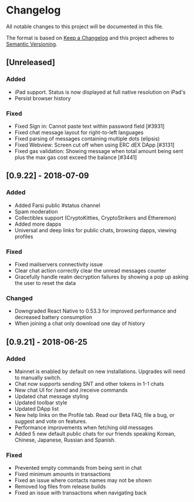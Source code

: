 # Changelog
All notable changes to this project will be documented in this file.

The format is based on [Keep a Changelog](http://keepachangelog.com/en/1.0.0/)
and this project adheres to [Semantic Versioning](http://semver.org/spec/v2.0.0.html).

## [Unreleased]
### Added
- iPad support. Status is now displayed at full native resolution on iPad's
- Persist browser history

### Fixed
- Fixed Sign in: Cannot paste text within password field [#3931]
- Fixed chat message layout for right-to-left languages
- Fixed parsing of messages containing multiple dots (elipsis)
- Fixed Webview: Screen cut off when using ERC dEX DApp [#3131]
- Fixed gas validation: Showing message when total amount being sent plus the max gas cost exceed the balance [#3441]
 
## [0.9.22] - 2018-07-09
### Added
- Added Farsi public #status channel
- Spam moderation
- Collectibles support (CryptoKitties, CryptoStrikers and Etheremon)
- Added more dapps
- Universal and deep links for public chats, browsing dapps, viewing profiles

### Fixed
- Fixed mailservers connectivity issue
- Clear chat action correctly clear the unread messages counter
- Gracefully handle realm decryption failures by showing a pop up asking the user to reset the data

### Changed
- Downgraded React Native to 0.53.3 for improved performance and decreased battery consumption
- When joining a chat only download one day of history

## [0.9.21] - 2018-06-25
### Added
- Mainnet is enabled by default on new installations. Upgrades will need to manually switch.
- Chat now supports sending SNT and other tokens in 1-1 chats
- New chat UI for /send and /receive commands
- Updated chat message styling
- Updated toolbar style
- Updated DApp list
- New help links on the Profile tab. Read our Beta FAQ, file a bug, or suggest and vote on features.
- Performance improvements when fetching old messages
- Added 5 new default public chats for our friends speaking Korean, Chinese, Japanese, Russian and Spanish.

### Fixed
- Prevented empty commands from being sent in chat
- Fixed minimum amounts in transactions
- Fixed an issue where contacts names may not be shown
- Removed log files from release builds
- Fixed an issue with transactions when navigating back

